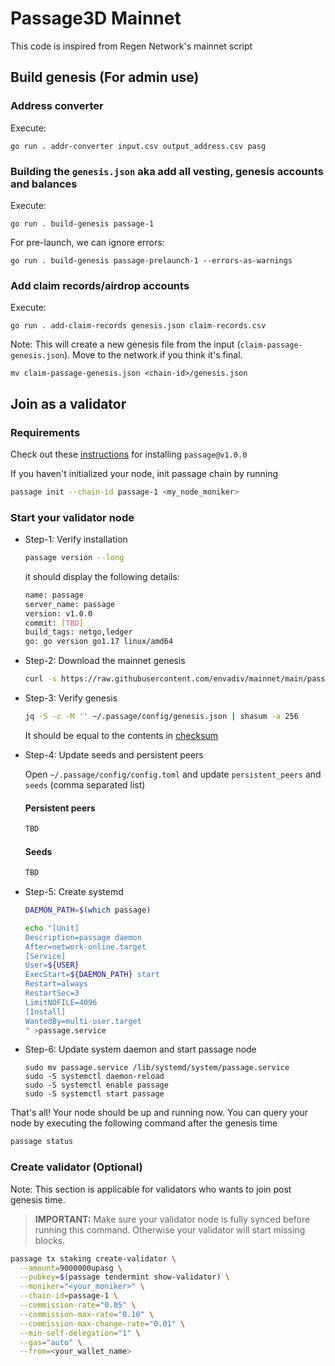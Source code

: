 # Passage3D Mainnet

This code is inspired from Regen Network's mainnet script

## Build genesis (For admin use)
### Address converter
Execute:
```shell
go run . addr-converter input.csv output_address.csv pasg 
```

### Building the `genesis.json` aka add all vesting, genesis accounts and balances

Execute:
```shell
go run . build-genesis passage-1
```

For pre-launch, we can ignore errors:

```shell
go run . build-genesis passage-prelaunch-1 --errors-as-warnings
```

### Add claim records/airdrop accounts
Execute:
```shell
go run . add-claim-records genesis.json claim-records.csv
```

Note: This will create a new genesis file from the input (`claim-passage-genesis.json`). Move to the network if you think it's final.
```shell
mv claim-passage-genesis.json <chain-id>/genesis.json
```

## Join as a validator

### Requirements

Check out these [instructions](./passage-1/README.md##node-requirements) for installing `passage@v1.0.0`

If you haven't initialized your node, init passage chain by running

```sh
passage init --chain-id passage-1 <my_node_moniker>
```

### Start your validator node

- Step-1: Verify installation
    ```sh
    passage version --long
    ```

    it should display the following details:
    ```sh
    name: passage
    server_name: passage
    version: v1.0.0
    commit: [TBD]
    build_tags: netgo,ledger
    go: go version go1.17 linux/amd64
    ```

- Step-2: Download the mainnet genesis
    ```sh
    curl -s https://raw.githubusercontent.com/envadiv/mainnet/main/passage-1/genesis.json > ~/.passage/config/genesis.json
    ```

- Step-3: Verify genesis
    ```sh
    jq -S -c -M '' ~/.passage/config/genesis.json | shasum -a 256
    ```
    It should be equal to the contents in [checksum](passage-1/checksum.txt)

- Step-4: Update seeds and persistent peers

    Open `~/.passage/config/config.toml` and update `persistent_peers` and `seeds` (comma separated list)
    #### Persistent peers
    ```sh
    TBD
    ```
    #### Seeds
    ```sh
    TBD
    ```

- Step-5: Create systemd
    ```sh
    DAEMON_PATH=$(which passage)

    echo "[Unit]
    Description=passage daemon
    After=network-online.target
    [Service]
    User=${USER}
    ExecStart=${DAEMON_PATH} start
    Restart=always
    RestartSec=3
    LimitNOFILE=4096
    [Install]
    WantedBy=multi-user.target
    " >passage.service
    ```

- Step-6: Update system daemon and start passage node

    ```
    sudo mv passage.service /lib/systemd/system/passage.service
    sudo -S systemctl daemon-reload
    sudo -S systemctl enable passage
    sudo -S systemctl start passage
    ```

That's all! Your node should be up and running now. You can query your node by executing the following command after the genesis time

```sh
passage status
```

### Create validator (Optional)
Note: This section is applicable for validators who wants to join post genesis time.

> **IMPORTANT:** Make sure your validator node is fully synced before running this command. Otherwise your validator will start missing blocks.

```sh
passage tx staking create-validator \
  --amount=9000000upasg \
  --pubkey=$(passage tendermint show-validator) \
  --moniker="<your_moniker>" \
  --chain-id=passage-1 \
  --commission-rate="0.05" \
  --commission-max-rate="0.10" \
  --commission-max-change-rate="0.01" \
  --min-self-delegation="1" \
  --gas="auto" \
  --from=<your_wallet_name>
```
